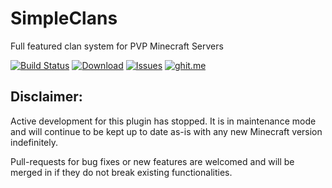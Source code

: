 SimpleClans
==========

Full featured clan system for PVP Minecraft Servers

[![Build Status](https://travis-ci.org/marcelo-mason/SimpleClans.svg)](https://travis-ci.org/marcelo-mason/SimpleClans)
[![Download](https://img.shields.io/badge/snapshot-download-blue.svg)](https://github.com/marcelo-mason/SimpleClans/releases/latest)
[![Issues](https://img.shields.io/github/issues/marcelo-mason/SimpleClans.svg)](https://github.com/marcelo-mason/SimpleClans/issues)
[![ghit.me](https://ghit.me/badge.svg?repo=marcelo-mason/SimpleClans)](https://ghit.me/repo/marcelo-mason/SimpleClans)

## Disclaimer:

Active development for this plugin has stopped.  It is in maintenance mode and will continue to be kept up to date as-is with any new Minecraft version indefinitely.

Pull-requests for bug fixes or new features are welcomed and will be merged in if they do not break existing functionalities.

